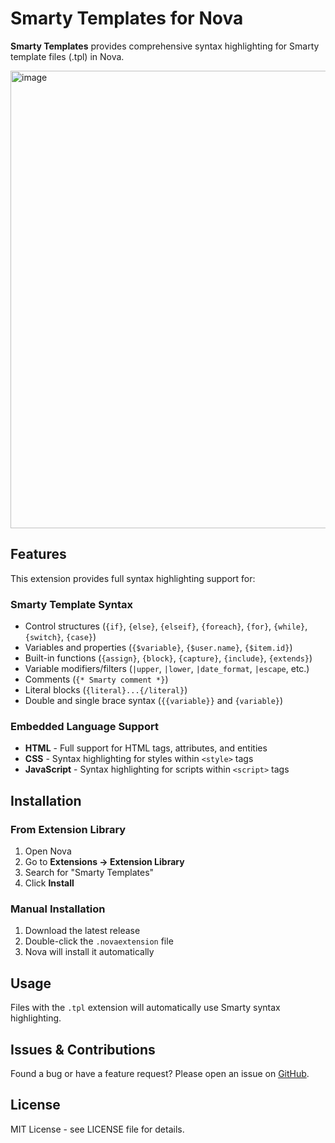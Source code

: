 # Smarty Templates for Nova

**Smarty Templates** provides comprehensive syntax highlighting for Smarty template files (.tpl) in Nova.

<img width="644" height="732" alt="image" src="https://github.com/user-attachments/assets/2cc8ebd8-7322-4f9b-b621-5af0f5e7ad7b" />


## Features

This extension provides full syntax highlighting support for:

### Smarty Template Syntax
- Control structures (`{if}`, `{else}`, `{elseif}`, `{foreach}`, `{for}`, `{while}`, `{switch}`, `{case}`)
- Variables and properties (`{$variable}`, `{$user.name}`, `{$item.id}`)
- Built-in functions (`{assign}`, `{block}`, `{capture}`, `{include}`, `{extends}`)
- Variable modifiers/filters (`|upper`, `|lower`, `|date_format`, `|escape`, etc.)
- Comments (`{* Smarty comment *}`)
- Literal blocks (`{literal}...{/literal}`)
- Double and single brace syntax (`{{variable}}` and `{variable}`)

### Embedded Language Support
- **HTML** - Full support for HTML tags, attributes, and entities
- **CSS** - Syntax highlighting for styles within `<style>` tags
- **JavaScript** - Syntax highlighting for scripts within `<script>` tags

## Installation

### From Extension Library
1. Open Nova
2. Go to **Extensions → Extension Library**
3. Search for "Smarty Templates"
4. Click **Install**

### Manual Installation
1. Download the latest release
2. Double-click the `.novaextension` file
3. Nova will install it automatically

## Usage

Files with the `.tpl` extension will automatically use Smarty syntax highlighting.

## Issues & Contributions

Found a bug or have a feature request? Please open an issue on [GitHub](https://github.com/biacho/smarty_nova_extension/issues).

## License

MIT License - see LICENSE file for details.
